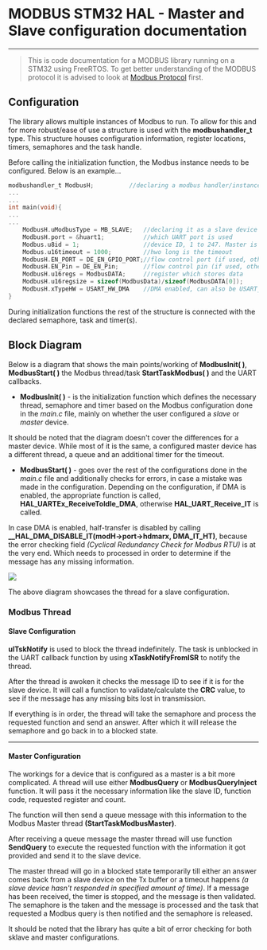 # MODBUS STM32 HAL - Master and Slave configuration  documentation

---

>This is code documentation for a MODBUS library running on a STM32 using FreeRTOS. To get better understanding of the MODBUS protocol it is advised to look at [Modbus Protocol](url) first.

## Configuration
The library allows multiple instances of Modbus to run. To allow for this and for more robust/ease of use a structure is used with the **modbushandler_t** type. This structure houses configuration information, register locations, timers, semaphores and the task handle.

Before calling the initialization function, the Modbus instance needs to be configured. Below is an example...
```C
modbushandler_t ModbusH;          //declaring a modbus handler/instance
...
...
int main(void){
...
...
	ModbusH.uModbusType = MB_SLAVE;   //declaring it as a slave device
	ModbusH.port = &huart1;           //which UART port is used
	Modbus.u8id = 1;                  //device ID, 1 to 247. Master is 0
	Modbus.u16timeout = 1000;         //hwo long is the timeout
	ModbusH.EN_PORT = DE_EN_GPIO_PORT;//flow control port (if used, otherwise use NULL)
	ModbusH.EN_Pin = DE_EN_Pin;       //flow control pin (if used, otherwise use NULL)
	ModbusH.u16regs = ModbusDATA;     //register which stores data
	ModbusH.u16regsize = sizeof(ModbusData)/sizeof(ModbusDATA[0]);
	ModbusH.xTypeHW = USART_HW_DMA    //DMA enabled, can also be USART_HW, if DMA is not needed
}
```

During initialization functions the rest of the structure is connected with the declared semaphore, task and timer(s).


## Block Diagram

Below is a diagram that shows the main points/working of **ModbusInit( )**, **ModbusStart( )** the Modbus thread/task **StartTaskModbus( )** and the UART callbacks.

- **ModbusInit( )** - is the initialization function which defines the necessary thread, semaphore and timer based on the Modbus configuration done in the *main.c* file, mainly on whether the user configured a *slave* or *master* device. 

It should be noted that the diagram doesn't cover the differences for a master device. While most of it is the same, a configured master device has a different thread, a queue and an additional timer for the timeout.

- **ModbusStart( )** - goes over the rest of the configurations done in the *main.c* file and additionally checks for errors, in case a mistake was made in the configuration. Depending on the configuration, if DMA is enabled, the appropriate function is called, **HAL_UARTEx_ReceiveToIdle_DMA**, otherwise **HAL_UART_Receive_IT** is called.

In case DMA is enabled, half-transfer is disabled by calling **__HAL_DMA_DISABLE_IT(modH->port->hdmarx, DMA_IT_HT)**, because the error checking field *(Cyclical Redundancy Check for Modbus RTU)* is at the very end. Which needs to processed in order to determine if the message has any missing information.


![](https://i.imgur.com/j5njxIp.png)

The above diagram showcases the thread for a slave configuration.


### Modbus Thread

#### Slave Configuration

**ulTskNotify** is used to block the thread indefinitely. The task is unblocked in the UART callback function by using **xTaskNotifyFromISR** to notify the thread. 

After the thread is awoken it checks the message ID to see if it is for the slave device. It will call a function to validate/calculate the **CRC** value, to see if the message has any missing bits lost in transmission. 

If everything is in order, the thread will take the semaphore and process the requested function and send an answer. After which it will release the semaphore and go back in to a blocked state.

---

#### Master Configuration
The workings for a device that is configured as a master is a bit more complicated. A thread will use either **ModbusQuery** or **ModbusQueryInject** function. It will pass it the necessary information like the slave ID, function code, requested register and count. 

The function will then send a queue message with this information to the Modbus Master thread **(StartTaskModbusMaster)**.

After receiving a queue message the master thread will use function **SendQuery** to execute the requested function with the information it got provided and send it to the slave device. 

The master thread will go in a blocked state temporarily till either an answer comes back from a slave device on the Tx buffer or a timeout happens *(a slave device hasn't responded in specified amount of time)*. If a message has been received, the timer is stopped, and the message is then validated. The semaphore is the taken and the message is processed and the task that requested a Modbus query is then notified and the semaphore is released.

It should be noted that the library has quite a bit of error checking for both sklave and master configurations.

